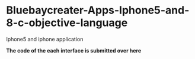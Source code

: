 # Bluebaycreater-Apps-Iphone5-and-8-c-objective-language
Iphone5 and iphone application


**The code of the each interface is submitted over here**
